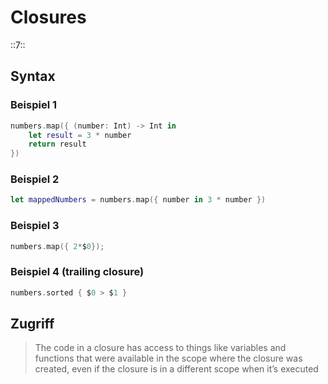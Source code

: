 # Closures
::7::

## Syntax

### Beispiel 1
```swift
numbers.map({ (number: Int) -> Int in
    let result = 3 * number
    return result
})
```

### Beispiel 2

```swift
let mappedNumbers = numbers.map({ number in 3 * number })
```

### Beispiel 3

```swift
numbers.map({ 2*$0});
```

### Beispiel 4 (trailing closure)
```swift
numbers.sorted { $0 > $1 }
```

## Zugriff

> The code in a closure has access to things like variables and functions that were available in the scope where the closure was created, even if the closure is in a different scope when it’s executed

